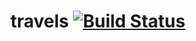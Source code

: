 # travels [![Build Status](https://api.travis-ci.org/oxyc/travels.svg?branch=gh-pages)](https://travis-ci.org/oxyc/travels)

